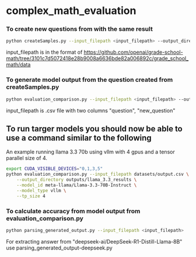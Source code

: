 # complex_math_evaluation


### To create new questions from with the same result
```bash
python createSamples.py --input_filepath <input_filepath> --output_directory <DIR>
```

input_filepath is in the format of https://github.com/openai/grade-school-math/tree/3101c7d5072418e28b9008a6636bde82a006892c/grade_school_math/data


### To generate model output from the question created from createSamples.py

```bash
python evaluation_comparison.py --input_filepath <input_filepath> --output_directory <DIR>
```

input_filepath is .csv file with two columns "question", "new_question"

## To run targer models you should now be able to use a command similar to the following


An example running llama 3.3 70b using vllm with 4 gpus and a tensor parallel size of 4.

```bash
export CUDA_VISIBLE_DEVICES="0,1,3,5"
python evaluation_comparison.py --input_filepath datasets/output.csv \
    --output_directory outputs/llama_3.3_results \
    --model_id meta-llama/Llama-3.3-70B-Instruct \
    --model_type vllm \
    --tp_size 4
```



### To calculate accuracy from model output from evaluation_comparison.py

```bash
python parsing_generated_output.py --input_filepath <input_filepath>
```

For extracting answer from "deepseek-ai/DeepSeek-R1-Distill-Llama-8B" use parsing_generated_output-deepseek.py

